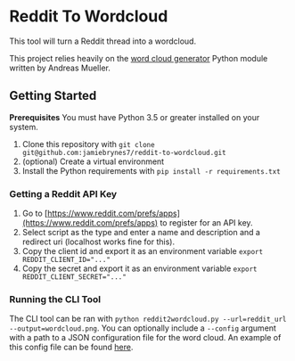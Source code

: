 # Reddit To Wordcloud

This tool will turn a Reddit thread into a wordcloud.

This project relies heavily on the [word cloud generator](https://github.com/amueller/word_cloud) Python module written by Andreas Mueller.

## Getting Started

**Prerequisites** 
You must have Python 3.5 or greater installed on your system. 

1. Clone this repository with `git clone git@github.com:jamiebrynes7/reddit-to-wordcloud.git`
2. (optional) Create a virtual environment
3. Install the Python requirements with `pip install -r requirements.txt`

### Getting a Reddit API Key

1. Go to [https://www.reddit.com/prefs/apps](https://www.reddit.com/prefs/apps) to register for an API key.
2. Select script as the type and enter a name and description and a redirect uri (localhost works fine for this).
3. Copy the client id and export it as an environment variable `export REDDIT_CLIENT_ID="..."`
4. Copy the secret and export it as an environment variable `export REDDIT_CLIENT_SECRET="..."`

### Running the CLI Tool

The CLI tool can be ran with `python reddit2wordcloud.py --url=reddit_url --output=wordcloud.png`. You can optionally include a `--config` argument with a path to a JSON configuration file for the word cloud. An example of this config file can be found [here](config.json).
